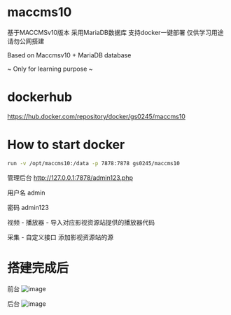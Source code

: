 # maccms10
基于MACCMSv10版本 采用MariaDB数据库 支持docker一键部署 仅供学习用途 请勿公网搭建

Based on Maccmsv10 + MariaDB database

~ Only for learning purpose ~


# dockerhub
https://hub.docker.com/repository/docker/gs0245/maccms10

# How to start docker
```sh
run -v /opt/maccms10:/data -p 7878:7878 gs0245/maccms10
```

管理后台 http://127.0.0.1:7878/admin123.php 

用户名 admin

密码  admin123

视频 - 播放器 - 导入对应影视资源站提供的播放器代码

采集 - 自定义接口 添加影视资源站的源

# 搭建完成后
前台
![image](https://user-images.githubusercontent.com/37401242/179199357-2e32c3e2-4b29-4878-81d5-8ea482bb35ff.png)

后台
![image](https://user-images.githubusercontent.com/37401242/179199608-add9f13f-738a-4112-a332-b4858d900d52.png)
